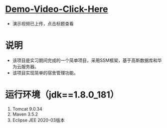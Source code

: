 # **[Demo-Video-Click-Here](https://github.com/AshleyXM/Dorm_Management/blob/master/demo_video/demo.mp4)**

- 演示视频已上传，点击标题查看

# **说明**

- 该项目是实习期间完成的一个简单项目，采用SSM框架，基于高斯数据库和华为云服务器。
- 该项目实现简单的宿舍管理功能。

# **运行环境（jdk==1.8.0_181）**

1. Tomcat 9.0.34
2. Maven 3.5.2
3. Eclipse JEE 2020-03版本
